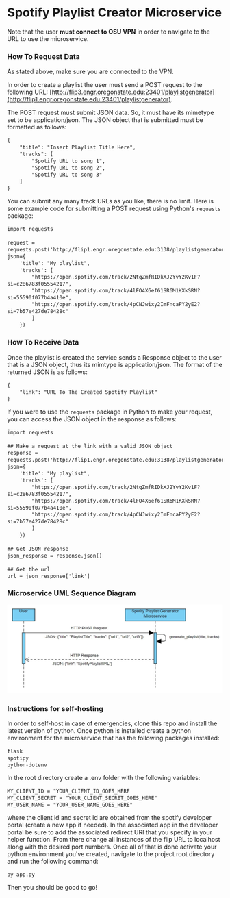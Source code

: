 # Spotify Playlist Creator Microservice

Note that the user **must connect to OSU VPN** in order to navigate to the URL to use the microservice.

### How To Request Data
As stated above, make sure you are connected to the VPN.

In order to create a playlist the user must send a POST request to the following URL:
[http://flip3.engr.oregonstate.edu:23401/playlistgenerator](http://flip1.engr.oregonstate.edu:23401/playlistgenerator).

The POST request must submit JSON data. So, it must have its mimetype set to be application/json. The JSON object that
is submitted must be formatted as follows:

```
{
    "title": "Insert Playlist Title Here",
    "tracks": [
        "Spotify URL to song 1",
        "Spotify URL to song 2",
        "Spotify URL to song 3"
    ]
}
```

You can submit any many track URLs as you like, there is no limit. Here is some example code
for submitting a POST request using Python's `requests` package:

```
import requests

request = requests.post('http://flip1.engr.oregonstate.edu:3138/playlistgenerator', json={
    'title': "My playlist", 
    'tracks': [
        "https://open.spotify.com/track/2NtqZmfRIDkXJ2YvY2Kv1F?si=c286783f05554217",
        "https://open.spotify.com/track/4lFO4X6ef61SR6M1KXkSRN?si=55590f077b4a410e",
        "https://open.spotify.com/track/4pCNJwixy2ImFncaPY2yE2?si=7b57e427de78428c"
        ]
    })
```

### How To Receive Data
Once the playlist is created the service sends a Response object to the user that is a JSON object,
thus its mimtype is application/json. The format of the returned JSON is as follows:

```
{
    "link": "URL To The Created Spotify Playlist"
}
```

If you were to use the `requests` package in Python to make your request, you can access the JSON object in
the response as follows:

```
import requests

## Make a request at the link with a valid JSON object
response = requests.post('http://flip1.engr.oregonstate.edu:3138/playlistgenerator', json={
    'title': "My playlist", 
    'tracks': [
        "https://open.spotify.com/track/2NtqZmfRIDkXJ2YvY2Kv1F?si=c286783f05554217",
        "https://open.spotify.com/track/4lFO4X6ef61SR6M1KXkSRN?si=55590f077b4a410e",
        "https://open.spotify.com/track/4pCNJwixy2ImFncaPY2yE2?si=7b57e427de78428c"
        ]
    })

## Get JSON response
json_response = response.json()

## Get the url
url = json_response['link']
```

### Microservice UML Sequence Diagram

![UML Sequence Diagram](microserviceUML.JPG)


### Instructions for self-hosting
In order to self-host in case of emergencies, clone this repo and install the latest version of python.
Once python is installed create a python environment for the microservice that has the following packages installed:
```
flask
spotipy
python-dotenv
```
In the root directory create a .env folder with the following variables:
```
MY_CLIENT_ID = "YOUR_CLIENT_ID_GOES_HERE
MY_CLIENT_SECRET = "YOUR_CLIENT_SECRET_GOES_HERE"
MY_USER_NAME = "YOUR_USER_NAME_GOES_HERE"
```
where the client id and secret id are obtained from the spotify developer portal (create a new app if needed).
In the associated app in the developer portal be sure to add the associated redirect URI that you specify in
your helper function. From there change all instances of the flip URL to localhost along with the desired port numbers.
Once all of that is done activate your python environment you've created, navigate to the project root directory
and run the following command:
```
py app.py
```
Then you should be good to go!
